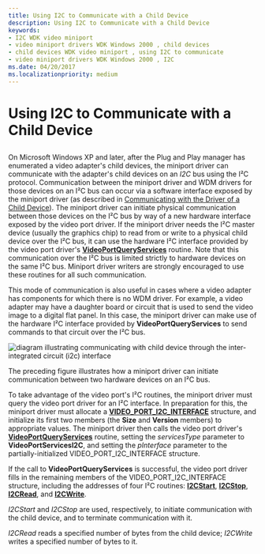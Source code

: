 ```yaml
---
title: Using I2C to Communicate with a Child Device
description: Using I2C to Communicate with a Child Device
keywords:
- I2C WDK video miniport
- video miniport drivers WDK Windows 2000 , child devices
- child devices WDK video miniport , using I2C to communicate
- video miniport drivers WDK Windows 2000 , I2C
ms.date: 04/20/2017
ms.localizationpriority: medium
---
```


# Using I2C to Communicate with a Child Device


## <span id="ddk_using_i2c_to_communicate_with_a_child_device_gg"></span><span id="DDK_USING_I2C_TO_COMMUNICATE_WITH_A_CHILD_DEVICE_GG"></span>


On Microsoft Windows XP and later, after the Plug and Play manager has enumerated a video adapter's child devices, the miniport driver can communicate with the adapter's child devices on an *I2C* bus using the I²C protocol. Communication between the miniport driver and WDM drivers for those devices on an I²C bus can occur via a software interface exposed by the miniport driver (as described in [Communicating with the Driver of a Child Device](communicating-with-the-driver-of-a-child-device.md)). The miniport driver can initiate physical communication between those devices on the I²C bus by way of a new hardware interface exposed by the video port driver. If the miniport driver needs the I²C master device (usually the graphics chip) to read from or write to a physical child device over the I²C bus, it can use the hardware I²C interface provided by the video port driver's [**VideoPortQueryServices**](/windows-hardware/drivers/ddi/video/nf-video-videoportqueryservices) routine. Note that this communication over the I²C bus is limited strictly to hardware devices on the same I²C bus. Miniport driver writers are strongly encouraged to use these routines for all such communication.

This mode of communication is also useful in cases where a video adapter has components for which there is no WDM driver. For example, a video adapter may have a daughter board or circuit that is used to send the video image to a digital flat panel. In this case, the miniport driver can make use of the hardware I²C interface provided by **VideoPortQueryServices** to send commands to that circuit over the I²C bus.

![diagram illustrating communicating with child device through the inter-integrated circuit (i2c) interface](images/i2cfig1.png)

The preceding figure illustrates how a miniport driver can initiate communication between two hardware devices on an I²C bus.

To take advantage of the video port's I²C routines, the miniport driver must query the video port driver for an I²C interface. In preparation for this, the miniport driver must allocate a [**VIDEO\_PORT\_I2C\_INTERFACE**](/windows-hardware/drivers/ddi/video/ns-video-_video_port_i2c_interface) structure, and initialize its first two members (the **Size** and **Version** members) to appropriate values. The miniport driver then calls the video port driver's [**VideoPortQueryServices**](/windows-hardware/drivers/ddi/video/nf-video-videoportqueryservices) routine, setting the *servicesType* parameter to **VideoPortServicesI2C**, and setting the *pInterface* parameter to the partially-initialized VIDEO\_PORT\_I2C\_INTERFACE structure.

If the call to **VideoPortQueryServices** is successful, the video port driver fills in the remaining members of the VIDEO\_PORT\_I2C\_INTERFACE structure, including the addresses of four I²C routines: [**I2CStart**](/windows-hardware/drivers/ddi/video/nc-video-pi2c_start), [**I2CStop**](/windows-hardware/drivers/ddi/video/nc-video-pi2c_stop), [**I2CRead**](/windows-hardware/drivers/ddi/video/nc-video-pi2c_read), and [**I2CWrite**](/windows-hardware/drivers/ddi/video/nc-video-pi2c_write).

*I2CStart* and *I2CStop* are used, respectively, to initiate communication with the child device, and to terminate communication with it.

*I2CRead* reads a specified number of bytes from the child device; *I2CWrite* writes a specified number of bytes to it.

 

